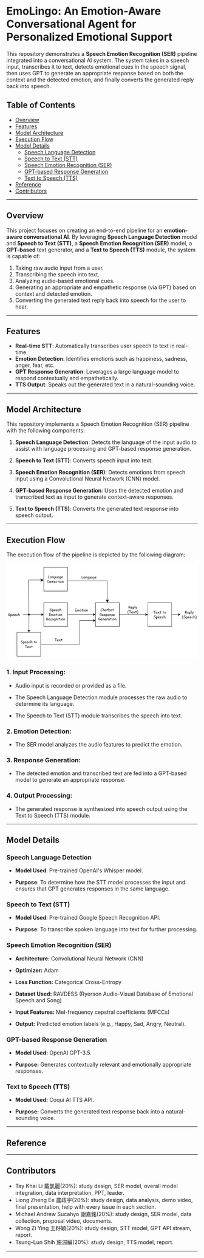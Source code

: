 # EmoLingo: An Emotion-Aware Conversational Agent for Personalized Emotional Support

This repository demonstrates a **Speech Emotion Recognition (SER)** pipeline integrated into a conversational AI system. The system takes in a speech input, transcribes it to text, detects emotional cues in the speech signal, then uses GPT to generate an appropriate response based on both the context and the detected emotion, and finally converts the generated reply back into speech.

## Table of Contents
- [Overview](#overview)
- [Features](#features)
- [Model Architecture](#model-architecture)
- [Execution Flow](#execution-flow)
- [Model Details](#model-details)
  - [Speech Language Detection](#speech-language-detection)
  - [Speech to Text (STT)](#speech-to-text-stt)
  - [Speech Emotion Recognition (SER)](#speech-emotion-recognition-ser)
  - [GPT-based Response Generation](#gpt-based-response-generation)
  - [Text to Speech (TTS)](#text-to-speech-tts)
- [Reference](#reference)
- [Contributors](#contributors)

---

## Overview

This project focuses on creating an end-to-end pipeline for an **emotion-aware conversational AI**. By leveraging **Speech Language Detection** model and **Speech to Text (STT)**, a **Speech Emotion Recognition (SER)** model, a **GPT-based** text generator, and a **Text to Speech (TTS)** module, the system is capable of:

1. Taking raw audio input from a user.
2. Transcribing the speech into text.
3. Analyzing audio-based emotional cues.
4. Generating an appropriate and empathetic response (via GPT) based on context and detected emotion.
5. Converting the generated text reply back into speech for the user to hear.

---

## Features

- **Real-time STT**: Automatically transcribes user speech to text in real-time.
- **Emotion Detection**: Identifies emotions such as happiness, sadness, anger, fear, etc.
- **GPT Response Generation**: Leverages a large language model to respond contextually and empathetically.
- **TTS Output**: Speaks out the generated text in a natural-sounding voice.

---

## Model Architecture
This repository implements a Speech Emotion Recognition (SER) pipeline with the following components:

 1. **Speech Language Detection**: Detects the language of the input audio to assist with language processing and GPT-based response generation.

 2. **Speech to Text (STT)**: Converts speech input into text.

 3. **Speech Emotion Recognition (SER)**: Detects emotions from speech input using a Convolutional Neural Network (CNN) model.

 4. **GPT-based Response Generation**: Uses the detected emotion and transcribed text as input to generate context-aware responses.

 5. **Text to Speech (TTS)**: Converts the generated text response into speech output.

---

## Execution Flow

The execution flow of the pipeline is depicted by the following diagram:

![Pipeline Overview](images/pipeline_diagram.png)

 ### 1. Input Processing:

  - Audio input is recorded or provided as a file.

  - The Speech Language Detection module processes the raw audio to determine its language. 

  - The Speech to Text (STT) module transcribes the speech into text.

### 2. Emotion Detection:

  - The SER model analyzes the audio features to predict the emotion.

 ### 3. Response Generation:

  - The detected emotion and transcribed text are fed into a GPT-based model to generate an appropriate response.

 ### 4. Output Processing:

  - The generated response is synthesized into speech output using the Text to Speech (TTS) module.

---

## Model Details 

### Speech Language Detection
  - **Model Used**: Pre-trained OpenAI's Whisper model.

  - **Purpose**: To determine how the STT model processes the input and ensures that GPT generates responses in the same language.

### Speech to Text (STT)
  - **Model Used**: Pre-trained Google Speech Recognition API.

  - **Purpose**: To transcribe spoken language into text for further processing.

### Speech Emotion Recognition (SER)
  - **Architecture:** Convolutional Neural Network (CNN)

  - **Optimizer:** Adam

  - **Loss Function:** Categorical Cross-Entropy

  - **Dataset Used:** RAVDESS (Ryerson Audio-Visual Database of Emotional Speech and Song)

  - **Input Features:** Mel-frequency cepstral coefficients (MFCCs)

  - **Output:** Predicted emotion labels (e.g., Happy, Sad, Angry, Neutral).

### GPT-based Response Generation
  - **Model Used:** OpenAI GPT-3.5.

  - **Purpose:** Generates contextually relevant and emotionally appropriate responses.

### Text to Speech (TTS)
  - **Model Used:** Coqui AI TTS API.

  - **Purpose:** Converts the generated text response back into a natural-sounding voice.

---

## Reference

---

## Contributors
- Tay Khai Li 戴凱麗(20%): study design, SER model, overall model integration, data interpretation, PPT, leader. 
- Liong Zheng Ee 農政宇(20%): study design, data analysis, demo video, final presentation, help with every issue in each section. 
- Michael Andrew Sucahyo 謝嘉銘(20%): study design, SER model, data collection, proposal video, documents.
- Wong Zi Ying 王籽穎(20%): study design, STT model, GPT API stream, report. 
- Tsung-Lun Shih 施淙綸(20%): study design, TTS model, report.
---
